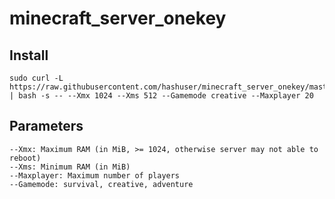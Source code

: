 # minecraft_server_onekey
## Install
```
sudo curl -L https://raw.githubusercontent.com/hashuser/minecraft_server_onekey/master/install.sh | bash -s -- --Xmx 1024 --Xms 512 --Gamemode creative --Maxplayer 20
```
## Parameters
```
--Xmx: Maximum RAM (in MiB, >= 1024, otherwise server may not able to reboot)
--Xms: Minimum RAM (in MiB)
--Maxplayer: Maximum number of players
--Gamemode: survival, creative, adventure
```
